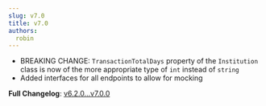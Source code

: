 ```yaml
---
slug: v7.0
title: v7.0
authors:
  robin
---
```


- BREAKING CHANGE: `TransactionTotalDays` property of the `Institution` class is now of the more appropriate type of `int` instead of `string`
- Added interfaces for all endpoints to allow for mocking

**Full Changelog**: [v6.2.0...v7.0.0](https://github.com/RobinTTY/NordigenApiClient/compare/v6.2.0...v7.0.0)
